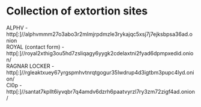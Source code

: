 # Collection of extortion sites

ALPHV - http[:]//alphvmmm27o3abo3r2mlmjrpdmzle3rykajqc5xsj7j7ejksbpsa36ad.onion  
ROYAL (contact form) - http[:]//royal2xthig3ou5hd7zsliqagy6yygk2cdelaxtni2fyad6dpmpxedid.onion/  
RAGNAR LOCKER - http[:]//rgleaktxuey67yrgspmhvtnrqtgogur35lwdrup4d3igtbm3pupc4lyd.onion/  
Cl0p - http[:]//santat7kpllt6iyvqbr7q4amdv6dzrh6paatvyrzl7ry3zm72zigf4ad.onion/

